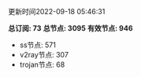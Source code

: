 更新时间2022-09-18 05:46:31

**总订阅: 73**
**总节点: 3095**
**有效节点: 946**
- ss节点: 571
- v2ray节点: 307
- trojan节点: 68
